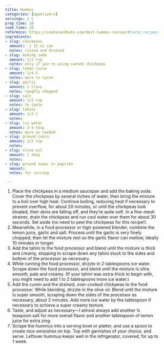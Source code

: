 ```yaml
---
title: Hummus
categories: [appetizers]
servings: 2 C
prep_time: 20
cook_time: 20
reference: https://cookieandkate.com/best-hummus-recipe/#tasty-recipes-28742-jump-target
ingredients:
- slug: chickpeas
  amount:  1 15 oz can
  notes: rinsed and drained
- slug: baking soda
  amount: 1/2 tsp
  notes: only if you're using canned chickpeas
- slug: lemon juice
  amount: 1/4 C
  notes: more to taste
- slug: garlic
  amount: 1 clove
  notes: roughly chopped
- slug: salt
  amount: 1/2 tsp
  notes: to taste
- slug: tahini
  amount: 1/2 C
  notes:
- slug: ice water
  amount: 2-4 tbsp
  notes: more as needed
- slug: ground cumin
  amount: 1/2 tsp
  notes:
- slug: olive oil
  amount: 1 tbsp
  notes:
- slug: ground sumac or paprika
  amount:
  notes: for serving

---
```




1. Place the chickpeas in a medium saucepan and add the baking soda. Cover the chickpeas by several inches of water, then bring the mixture to a boil over high heat. Continue boiling, reducing heat if necessary to prevent overflow, for about 20 minutes, or until the chickpeas look bloated, their skins are falling off, and they’re quite soft. In a fine-mesh strainer, drain the chickpeas and run cool water over them for about 30 seconds. Set aside (no need to peel the chickpeas for this recipe!).
2. Meanwhile, in a food processor or high-powered blender, combine the lemon juice, garlic and salt. Process until the garlic is very finely chopped, then let the mixture rest so the garlic flavor can mellow, ideally 10 minutes or longer.
3. Add the tahini to the food processor and blend until the mixture is thick and creamy, stopping to scrape down any tahini stuck to the sides and bottom of the processor as necessary.
4. While running the food processor, drizzle in 2 tablespoons ice water. Scrape down the food processor, and blend until the mixture is ultra smooth, pale and creamy. (If your tahini was extra-thick to begin with, you might need to add 1 to 2 tablespoons more ice water.)
5. Add the cumin and the drained, over-cooked chickpeas to the food processor. While blending, drizzle in the olive oil. Blend until the mixture is super smooth, scraping down the sides of the processor as necessary, about 2 minutes. Add more ice water by the tablespoon if necessary to achieve a super creamy texture.
6. Taste, and adjust as necessary—I almost always add another ¼ teaspoon salt for more overall flavor and another tablespoon of lemon juice for extra zing.
7. Scrape the hummus into a serving bowl or platter, and use a spoon to create nice swooshes on top. Top with garnishes of your choice, and serve. Leftover hummus keeps well in the refrigerator, covered, for up to 1 week.
